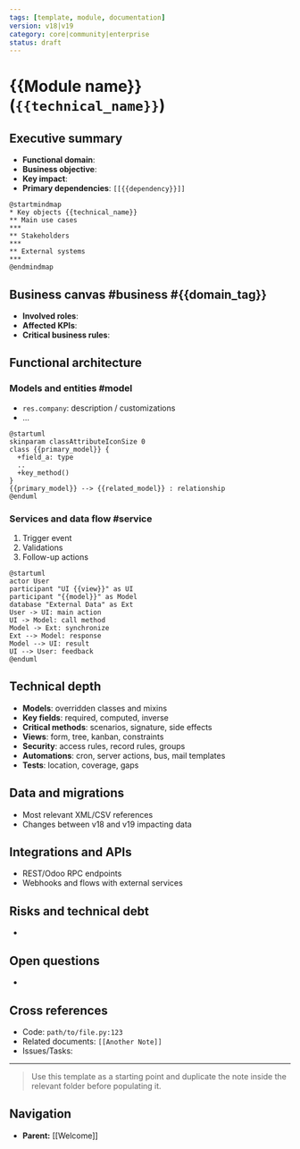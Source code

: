 ```yaml
---
tags: [template, module, documentation]
version: v18|v19
category: core|community|enterprise
status: draft
---
```

# {{Module name}} (`{{technical_name}}`)

## Executive summary
- **Functional domain**:
- **Business objective**:
- **Key impact**:
- **Primary dependencies**: `[[{{dependency}}]]`

```plantuml
@startmindmap
* Key objects {{technical_name}}
** Main use cases
***
** Stakeholders
***
** External systems
***
@endmindmap
```

## Business canvas #business #{{domain_tag}}
- **Involved roles**:
- **Affected KPIs**:
- **Critical business rules**:

## Functional architecture
### Models and entities #model
- `res.company`: description / customizations
- ...

```plantuml
@startuml
skinparam classAttributeIconSize 0
class {{primary_model}} {
  +field_a: type
  ..
  +key_method()
}
{{primary_model}} --> {{related_model}} : relationship
@enduml
```

### Services and data flow #service
1. Trigger event
2. Validations
3. Follow-up actions

```plantuml
@startuml
actor User
participant "UI {{view}}" as UI
participant "{{model}}" as Model
database "External Data" as Ext
User -> UI: main action
UI -> Model: call method
Model -> Ext: synchronize
Ext --> Model: response
Model --> UI: result
UI --> User: feedback
@enduml
```

## Technical depth
- **Models**: overridden classes and mixins
- **Key fields**: required, computed, inverse
- **Critical methods**: scenarios, signature, side effects
- **Views**: form, tree, kanban, constraints
- **Security**: access rules, record rules, groups
- **Automations**: cron, server actions, bus, mail templates
- **Tests**: location, coverage, gaps

## Data and migrations
- Most relevant XML/CSV references
- Changes between v18 and v19 impacting data

## Integrations and APIs
- REST/Odoo RPC endpoints
- Webhooks and flows with external services

## Risks and technical debt
-

## Open questions
-

## Cross references
- Code: `path/to/file.py:123`
- Related documents: `[[Another Note]]`
- Issues/Tasks:

---
> Use this template as a starting point and duplicate the note inside the relevant folder before populating it.


## Navigation
- **Parent:** [[Welcome]]
